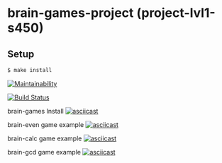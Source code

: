 # brain-games-project (project-lvl1-s450)
## Setup

```sh
$ make install
```

[![Maintainability](https://api.codeclimate.com/v1/badges/706d9fb7829b3a2ba533/maintainability)](https://codeclimate.com/github/vmironov16/project-lvl1-s450/maintainability)

[![Build Status](https://travis-ci.org/vmironov16/project-lvl1-s450.svg?branch=master)](https://travis-ci.org/vmironov16/project-lvl1-s450)


brain-games Install
[![asciicast](https://asciinema.org/a/fCztEWS4PfdXO5M15HT9UjDUE.svg)](https://asciinema.org/a/fCztEWS4PfdXO5M15HT9UjDUE)

brain-even game example
[![asciicast](https://asciinema.org/a/4bCrWY2MoCEWZ8wGBPOlOcfX2.svg)](https://asciinema.org/a/4bCrWY2MoCEWZ8wGBPOlOcfX2)

brain-calc game example
[![asciicast](https://asciinema.org/a/4IPC4WdlJk6TKchTVphIHI3WG.svg)](https://asciinema.org/a/4IPC4WdlJk6TKchTVphIHI3WG)

brain-gcd game example
[![asciicast](https://asciinema.org/a/Q3W4nwPAQEccpcHXVHnumk4ix.svg)](https://asciinema.org/a/Q3W4nwPAQEccpcHXVHnumk4ix)